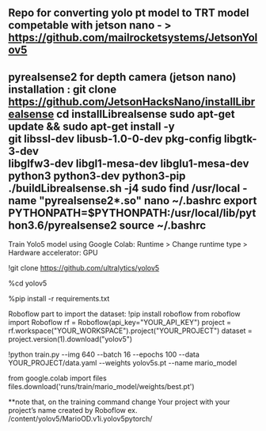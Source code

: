 Repo for converting yolo pt model to TRT model competable with jetson nano - > https://github.com/mailrocketsystems/JetsonYolov5
-------------------------------------
pyrealsense2 for depth camera (jetson nano) installation :
git clone https://github.com/JetsonHacksNano/installLibrealsense
cd installLibrealsense
sudo apt-get update && sudo apt-get install -y \
    git libssl-dev libusb-1.0-0-dev pkg-config libgtk-3-dev \
    libglfw3-dev libgl1-mesa-dev libglu1-mesa-dev \
    python3 python3-dev python3-pip
./buildLibrealsense.sh -j4
sudo find /usr/local -name "pyrealsense2*.so"
nano ~/.bashrc
export PYTHONPATH=$PYTHONPATH:/usr/local/lib/python3.6/pyrealsense2
source ~/.bashrc
---------------------------------------

Train Yolo5 model using Google Colab:
Runtime > Change runtime type > Hardware accelerator: GPU

!git clone https://github.com/ultralytics/yolov5

%cd yolov5

%pip install -r requirements.txt


Roboflow part to import the dataset:
!pip install roboflow
from roboflow import Roboflow
rf = Roboflow(api_key="YOUR_API_KEY")
project = rf.workspace("YOUR_WORKSPACE").project("YOUR_PROJECT")
dataset = project.version(1).download("yolov5")

!python train.py --img 640 --batch 16 --epochs 100 --data YOUR_PROJECT/data.yaml --weights yolov5s.pt --name mario_model

from google.colab import files
files.download('runs/train/mario_model/weights/best.pt')

**note that, on the training command change Your project with your project’s name created by Roboflow ex. /content/yolov5/MarioOD.v1i.yolov5pytorch/
